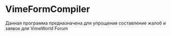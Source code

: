 # VimeFormCompiler
Данная программа предназначена для упрощения
составление жалоб и заявок для VimeWorld Forum
